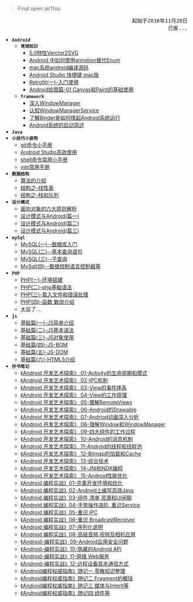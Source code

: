 > Final open air11oo

<pre align="right">起始于2016年11月20日</br>已废...</pre> 
                     



* **`Android`**
    * **`常规知识`**
        * [5.0特性Verctor2SVG](http://suzeyu.com/2016/05/19/5.0%E7%89%B9%E6%80%A7Verctor2SVG/) 
        * [Android 中如何使用annotion替代Enum](http://suzeyu.com/2016/05/20/Android-%E4%B8%AD%E5%A6%82%E4%BD%95%E4%BD%BF%E7%94%A8annotion%E6%9B%BF%E4%BB%A3Enum/)
        * [mac系统android编译源码](http://suzeyu.com/2016/07/12/mac%E7%B3%BB%E7%BB%9Fandroid%E7%BC%96%E8%AF%91%E6%BA%90%E7%A0%81/)
        * [Android Studio 快捷键 mac版](http://suzeyu.com/2016/05/20/Android-Studio-%E5%BF%AB%E6%8D%B7%E9%94%AE-mac/)
        * [Retrofit(一)-入门使用](http://suzeyu.com/2016/07/18/Retrofit-%E4%B8%80-%E5%85%A5%E9%97%A8%E4%BD%BF%E7%94%A8/)
        * [Android绘图篇-01 Canvas和Paint的基础使用](http://suzeyu.com/2016/07/05/Android-%E7%BB%98%E5%9B%BE%E7%AF%87-1-Canvas%E5%92%8CPaint%E7%9A%84%E5%9F%BA%E7%A1%80%E4%BD%BF%E7%94%A8/)
    * **`framework`**
        * [深入WindowManager](http://suzeyu.com/2016/11/28/%E6%B7%B1%E5%85%A5WindowManager/)
        * [认知WindowManagerService](http://suzeyu.com/2016/11/28/WindowManagerService/) 
        * [了解Binder是如何撑起Android系统运行](http://suzeyu.com/2017/02/08/%E9%9D%A2%E8%AF%95%E4%B9%8BBinder%E7%9A%84%E8%AE%A4%E7%9F%A5/)  
        * [Android系统的启动简述](http://suzeyu.com/2017/02/09/Android%E7%B3%BB%E7%BB%9F%E7%9A%84%E5%90%AF%E5%8A%A8%E6%B5%81%E7%A8%8B/)
* **`Java`**
* **`小技巧小姿势`**
    * [git命令小手册](https://github.com/suzeyu1992/repo/tree/master/project/git) 
    * [Android Studio高效使用](http://suzeyu.com/2016/12/17/Android-Studio-%E5%B8%B8%E7%94%A8%E6%89%8B%E5%86%8C/)
    * [shell命令常用小手册](http://suzeyu.com/2016/12/26/shell%E5%B8%B8%E7%94%A8%E5%B0%8F%E6%89%8B%E5%86%8C/)
    * [vim常用手册](http://suzeyu.com/2016/12/27/vim%E5%B8%B8%E7%94%A8%E7%AC%94%E8%AE%B0/)
* **`数据结构`**
    * [算法的介绍](http://suzeyu.com/2017/01/01/%E8%AE%A4%E7%9F%A5%E7%AE%97%E6%B3%95/) 
    * [结构之-线性表](http://suzeyu.com/2017/01/04/%E7%BA%BF%E6%80%A7%E8%A1%A8/)
    * [结构之-栈和队列](http://suzeyu.com/2017/01/06/%E6%A0%88%E4%B8%8E%E9%98%9F%E5%88%97/)
* **`设计模式`**
    * [面向对象的六大原则解析](http://suzeyu.com/2016/11/28/%E8%AE%BE%E8%AE%A1%E6%A8%A1%E5%BC%8F%E4%B9%8B%E5%85%AD%E5%A4%A7%E5%8E%9F%E5%88%99%E8%A7%A3%E6%9E%90/)
    * [设计模式与Android(篇一)](https://github.com/suzeyu1992/repo/tree/master/project/design-pattern/%E7%9E%B0-%E8%AE%BE%E8%AE%A1%E6%A8%A1%E5%BC%8F%E4%B8%8EAndroid(%E7%AF%87%E4%B8%80))  
    * [设计模式与Android(篇二)](https://github.com/suzeyu1992/repo/tree/master/project/design-pattern/%E7%9E%B0-%E8%AE%BE%E8%AE%A1%E6%A8%A1%E5%BC%8F%E4%B8%8EAndroid(%E7%AF%87%E4%BA%8C))
    * [设计模式与Android(篇三)](https://github.com/suzeyu1992/repo/tree/master/project/design-pattern/%E7%9E%B0-%E8%AE%BE%E8%AE%A1%E6%A8%A1%E5%BC%8F%E4%B8%8EAndroid(%E7%AF%87%E4%B8%89))
* **`mySql`**
    * [MySQL(一)--数据库入门](http://suzeyu.com/2016/05/15/MySQL-%E4%B8%80-%E6%95%B0%E6%8D%AE%E5%BA%93%E5%85%A5%E9%97%A8/) 
    * [MySQL(二)--基本查询语句](http://suzeyu.com/2016/05/16/MySQL-%E4%BA%8C-%E5%9F%BA%E6%9C%AC%E6%9F%A5%E8%AF%A2%E8%AF%AD%E5%8F%A5/)
    * [MySQL(三)--子查询](http://suzeyu.com/2016/05/17/MySQL-%E4%B8%89-%E5%AD%90%E6%9F%A5%E8%AF%A2/)
    * [MySql(四)--数据控制语言控制器等](http://suzeyu.com/2016/05/18/MySql-%E5%9B%9B-%E6%95%B0%E6%8D%AE%E6%8E%A7%E5%88%B6%E8%AF%AD%E8%A8%80%E6%8E%A7%E5%88%B6%E5%99%A8%E7%AD%89/)
* **`PHP`**
    * [PHP(一)-环境搭建](http://suzeyu.com/2016/04/15/PHP(%E4%B8%80)-%E7%8E%AF%E5%A2%83%E6%90%AD%E5%BB%BA/)
    * [PHP(二)-php基础语法](http://suzeyu.com/2016/04/16/PHP(%E4%BA%8C)-php%E5%9F%BA%E7%A1%80%E8%AF%AD%E6%B3%95/)
    * [PHP(三)-载入文件和错误处理](http://suzeyu.com/2016/04/17/PHP(%E4%B8%89)-%E8%BD%BD%E5%85%A5%E6%96%87%E4%BB%B6%E5%92%8C%E9%94%99%E8%AF%AF%E5%A4%84%E7%90%86/)
    * [PHP(四)-函数 数组介绍](http://suzeyu.com/2016/04/18/PHP-%E5%9B%9B-%E5%87%BD%E6%95%B0-%E6%95%B0%E7%BB%84%E4%BB%8B%E7%BB%8D/)
    * 太监了... 
* **`js`**
    * [基础篇(一)-JS简单介绍](http://suzeyu.com/2016/04/10/%E5%9F%BA%E7%A1%80%E7%AF%87(%E4%B8%80)-JS%E7%AE%80%E5%8D%95%E4%BB%8B%E7%BB%8D/)
    * [基础篇(二)-JS基本语法](http://suzeyu.com/2016/04/11/%E5%9F%BA%E7%A1%80%E7%AF%87(%E4%BA%8C)-JS%E5%9F%BA%E6%9C%AC%E8%AF%AD%E6%B3%95/)
    * [基础篇(三)-JS对象使用](http://suzeyu.com/2016/04/12/%E5%9F%BA%E7%A1%80%E7%AF%87(%E4%B8%89)-JS%E5%AF%B9%E8%B1%A1%E4%BD%BF%E7%94%A8/)
    * [基础篇(四)-JS-BOM](http://suzeyu.com/2016/04/13/%E5%9F%BA%E7%A1%80%E7%AF%87(%E5%9B%9B)-JS-BOM/)
    * [基础篇(五)-JS-DOM](http://suzeyu.com/2016/04/14/%E5%9F%BA%E7%A1%80%E7%AF%87(%E4%BA%94)-JS-DOM/)
    * [基础篇(六)-HTML5介绍](http://suzeyu.com/2016/04/16/%E5%9F%BA%E7%A1%80%E7%AF%87(%E5%85%AD)-HTML5%E4%BB%8B%E7%BB%8D/) 
* **`抄书笔记`**
    * [《Android 开发艺术探索》 01-Activity的生命周期和模式](http://suzeyu.com/2016/08/01/Android%E5%BC%80%E5%8F%91%E8%89%BA%E6%9C%AF%E6%8E%A2%E7%B4%A2-%E7%AC%94%E8%AE%B001-Activity%E7%9A%84%E7%94%9F%E5%91%BD%E5%91%A8%E6%9C%9F%E5%92%8C%E6%A8%A1%E5%BC%8F/)   
    * [《Android 开发艺术探索》 02-IPC机制](http://suzeyu.com/2016/08/02/Android%E5%BC%80%E5%8F%91%E8%89%BA%E6%9C%AF%E6%8E%A2%E7%B4%A2-%E7%AC%94%E8%AE%B002-IPC%E6%9C%BA%E5%88%B6/)
    * [《Android 开发艺术探索》 03-View的事件体系](http://suzeyu.com/2016/08/08/Android%E5%BC%80%E5%8F%91%E8%89%BA%E6%9C%AF%E6%8E%A2%E7%B4%A2-%E7%AC%94%E8%AE%B003-View%E7%9A%84%E4%BA%8B%E4%BB%B6%E4%BD%93%E7%B3%BB/)
    * [《Android 开发艺术探索》 04-View的工作原理](http://suzeyu.com/2016/08/10/%E3%80%8AAndroid%E5%BC%80%E5%8F%91%E8%89%BA%E6%9C%AF%E6%8E%A2%E7%B4%A2%E3%80%8B04-View%E7%9A%84%E5%B7%A5%E4%BD%9C%E5%8E%9F%E7%90%86/)
    * [《Android 开发艺术探索》 05-理解RemoteViews](http://suzeyu.com/2016/08/11/%E3%80%8AAndroid%E5%BC%80%E5%8F%91%E8%89%BA%E6%9C%AF%E6%8E%A2%E7%B4%A2%E3%80%8B-05-%E7%90%86%E8%A7%A3RemoteViews/)
    * [《Android 开发艺术探索》 06-Android的Drawable](http://suzeyu.com/2016/08/12/%E3%80%8AAndroid-%E5%BC%80%E5%8F%91%E8%89%BA%E6%9C%AF%E6%8E%A2%E7%B4%A2%E3%80%8B-06-Android%E7%9A%84Drawable/)
    * [《Android 开发艺术探索》 07-Andriod动画深入分析](http://suzeyu.com/2016/08/13/%E3%80%8AAndroid-%E5%BC%80%E5%8F%91%E8%89%BA%E6%9C%AF%E6%8E%A2%E7%B4%A2%E3%80%8B-07-Andriod%E5%8A%A8%E7%94%BB%E6%B7%B1%E5%85%A5%E5%88%86%E6%9E%90/)
    * [《Android 开发艺术探索》 08-理解Window和WindowManager](http://suzeyu.com/2016/08/15/%E3%80%8AAndroid-%E5%BC%80%E5%8F%91%E8%89%BA%E6%9C%AF%E6%8E%A2%E7%B4%A2%E3%80%8B-08-%E7%90%86%E8%A7%A3Window%E5%92%8CWindowManager/)
    * [《Android 开发艺术探索》 09-四大组件的工作过程](http://suzeyu.com/2016/08/16/%E3%80%8AAndroid-%E5%BC%80%E5%8F%91%E8%89%BA%E6%9C%AF%E6%8E%A2%E7%B4%A2%E3%80%8B-09-%E5%9B%9B%E5%A4%A7%E7%BB%84%E4%BB%B6%E7%9A%84%E5%B7%A5%E4%BD%9C%E8%BF%87%E7%A8%8B/)
    * [《Android 开发艺术探索》 10-Android的消息机制](http://suzeyu.com/2016/08/22/%E3%80%8AAndroid-%E5%BC%80%E5%8F%91%E8%89%BA%E6%9C%AF%E6%8E%A2%E7%B4%A2%E3%80%8B-10-Android%E7%9A%84%E6%B6%88%E6%81%AF%E6%9C%BA%E5%88%B6/)
    * [《Android 开发艺术探索》 11-Android的线程和线程池](http://suzeyu.com/2016/08/22/%E3%80%8AAndroid-%E5%BC%80%E5%8F%91%E8%89%BA%E6%9C%AF%E6%8E%A2%E7%B4%A2%E3%80%8B-11-Android%E7%9A%84%E7%BA%BF%E7%A8%8B%E5%92%8C%E7%BA%BF%E7%A8%8B%E6%B1%A0/)
    * [《Android 开发艺术探索》 12-Bitmap的加载和Cache](http://suzeyu.com/2016/08/23/%E3%80%8AAndroid-%E5%BC%80%E5%8F%91%E8%89%BA%E6%9C%AF%E6%8E%A2%E7%B4%A2%E3%80%8B-12-Bitmap%E7%9A%84%E5%8A%A0%E8%BD%BD%E5%92%8CCache/)
    * [《Android 开发艺术探索》 13-综合技术](http://suzeyu.com/2016/08/25/%E3%80%8AAndroid-%E5%BC%80%E5%8F%91%E8%89%BA%E6%9C%AF%E6%8E%A2%E7%B4%A2%E3%80%8B-13-%E7%BB%BC%E5%90%88%E6%8A%80%E6%9C%AF/)
    * [《Android 开发艺术探索》 14-JNI和NDK编程](http://suzeyu.com/2016/08/26/%E3%80%8AAndroid-%E5%BC%80%E5%8F%91%E8%89%BA%E6%9C%AF%E6%8E%A2%E7%B4%A2%E3%80%8B-14-JNI%E5%92%8CNDK%E7%BC%96%E7%A8%8B/)
    * [《Android 开发艺术探索》 15-Android性能优化](http://suzeyu.com/2016/08/27/%E3%80%8AAndroid-%E5%BC%80%E5%8F%91%E8%89%BA%E6%9C%AF%E6%8E%A2%E7%B4%A2%E3%80%8B-15-Android%E6%80%A7%E8%83%BD%E4%BC%98%E5%8C%96/)
    * [《Android 编程实战》01-完善开发环境和优化](http://suzeyu.com/2016/09/20/%E3%80%8AAndroid-%E7%BC%96%E7%A8%8B%E5%AE%9E%E6%88%98%E3%80%8B%E5%AE%8C%E5%96%84%E5%BC%80%E5%8F%91%E7%8E%AF%E5%A2%83%E5%92%8C%E4%BC%98%E5%8C%96/)
    * [《Android 编程实战》02-Android上编写高效Java](http://suzeyu.com/2016/09/21/%E3%80%8AAndroid-%E7%BC%96%E7%A8%8B%E5%AE%9E%E6%88%98%E3%80%8B02-Android%E4%B8%8A%E7%BC%96%E5%86%99%E9%AB%98%E6%95%88Java/)
    * [《Android 编程实战》03-组件 清单 资源和UI闲聊](http://suzeyu.com/2016/09/21/%E3%80%8AAndroid-%E7%BC%96%E7%A8%8B%E5%AE%9E%E6%88%98%E3%80%8B03-%E7%BB%84%E4%BB%B6-%E6%B8%85%E5%8D%95-%E8%B5%84%E6%BA%90%E5%92%8CUI%E9%97%B2%E8%81%8A/)
    * [《Android 编程实战》04-手势操作进阶, 重识Service](http://suzeyu.com/2016/09/26/%E3%80%8AAndroid-%E7%BC%96%E7%A8%8B%E5%AE%9E%E6%88%98%E3%80%8B04-%E7%95%8C%E9%9D%A2%E6%93%8D%E4%BD%9C-Service/)
    * [《Android 编程实战》05-重识 IPC](http://suzeyu.com/2016/09/28/%E3%80%8AAndroid-%E7%BC%96%E7%A8%8B%E5%AE%9E%E6%88%98%E3%80%8B05-%E9%87%8D%E8%AF%86-IPC/)
    * [《Android 编程实战》06-重识 BroadcastReceiver](http://suzeyu.com/2016/09/29/%E3%80%8AAndroid-%E7%BC%96%E7%A8%8B%E5%AE%9E%E6%88%98%E3%80%8B06-%E9%87%8D%E8%AF%86-BroadcastReceiver/)
    * [《Android 编程实战》07-序列化说明](http://suzeyu.com/2016/10/02/%E3%80%8AAndroid-%E7%BC%96%E7%A8%8B%E5%AE%9E%E6%88%98%E3%80%8B07-%E5%BA%8F%E5%88%97%E5%8C%96%E8%AF%B4%E6%98%8E/)
    * [《Android 编程实战》08-高级音频,视频及相机应用](http://suzeyu.com/2016/10/03/%E3%80%8AAndroid-%E7%BC%96%E7%A8%8B%E5%AE%9E%E6%88%98%E3%80%8B08-%E9%AB%98%E7%BA%A7%E9%9F%B3%E9%A2%91-%E8%A7%86%E9%A2%91%E5%8F%8A%E7%9B%B8%E6%9C%BA%E5%BA%94%E7%94%A8/)
    * [《Android-编程实战》09-Android应用安全问题](http://suzeyu.com/2016/10/04/%E3%80%8AAndroid-%E7%BC%96%E7%A8%8B%E5%AE%9E%E6%88%98%E3%80%8B09-Android%E5%BA%94%E7%94%A8%E5%AE%89%E5%85%A8%E9%97%AE%E9%A2%98/)
    * [《Android-编程实战》10-隐藏的Android API](http://suzeyu.com/2016/10/04/%E3%80%8AAndroid-%E7%BC%96%E7%A8%8B%E5%AE%9E%E6%88%98%E3%80%8B10-%E9%9A%90%E8%97%8F%E7%9A%84Android-API/)
    * [《Android-编程实战》11-网络 Web服务](http://suzeyu.com/2016/10/08/%E3%80%8AAndroid-%E7%BC%96%E7%A8%8B%E5%AE%9E%E6%88%98%E3%80%8B11-%E7%BD%91%E7%BB%9C-Web%E6%9C%8D%E5%8A%A1/)
    * [《Android-编程实战》12-远程设备其余通信方式](http://suzeyu.com/2016/10/08/%E3%80%8AAndroid-%E7%BC%96%E7%A8%8B%E5%AE%9E%E6%88%98%E3%80%8B12-%E8%BF%9C%E7%A8%8B%E8%AE%BE%E5%A4%87%E5%85%B6%E4%BD%99%E9%80%9A%E4%BF%A1%E6%96%B9%E5%BC%8F/)
    * [《Android编程权威指南》随记一 零散知识整理](http://suzeyu.com/2016/09/07/%E3%80%8AAndroid%E7%BC%96%E7%A8%8B%E6%9D%83%E5%A8%81%E6%8C%87%E5%8D%97%E3%80%8B%E9%9A%8F%E8%AE%B0%E4%B8%80/)
    * [《Android编程权威指南》随记二 Fragment的概括](http://suzeyu.com/2016/09/08/%E3%80%8AAndroid%E7%BC%96%E7%A8%8B%E6%9D%83%E5%A8%81%E6%8C%87%E5%8D%97%E3%80%8B%E9%9A%8F%E8%AE%B0%E4%BA%8C-Fragment%E7%9A%84%E6%A6%82%E6%8B%AC/)
    * [《Android编程权威指南》随记三 媒体与Intent等](http://suzeyu.com/2016/09/09/%E3%80%8AAndroid%E7%BC%96%E7%A8%8B%E6%9D%83%E5%A8%81%E6%8C%87%E5%8D%97%E3%80%8B%E9%9A%8F%E8%AE%B0%E4%B8%89-%E5%AA%92%E4%BD%93%E4%B8%8EIntent%E7%AD%89/)
    * [《Android编程权威指南》随记四 组件等](http://suzeyu.com/2016/09/10/%E3%80%8AAndroid%E7%BC%96%E7%A8%8B%E6%9D%83%E5%A8%81%E6%8C%87%E5%8D%97%E3%80%8B%E9%9A%8F%E8%AE%B0%E5%9B%9B-%E7%BB%84%E4%BB%B6%E7%AD%89/)
    





